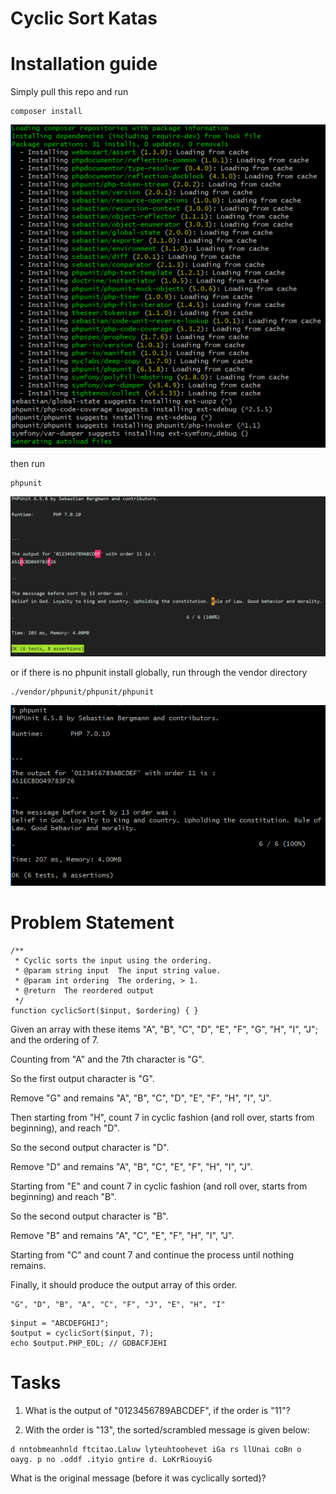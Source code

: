 # Cyclic Sort Katas

# Installation guide

Simply pull this repo and run

```
composer install
```

![composer_install](https://github.com/myself379/php-task-3-cyclic-sort/blob/master/images/composer_install.png)

then run

```
phpunit
```

![phpunit](https://github.com/myself379/php-task-3-cyclic-sort/blob/master/images/phpunit.png)

or if there is no phpunit install globally, run through the vendor directory

```
./vendor/phpunit/phpunit/phpunit
```

![vendor_phpunit](https://github.com/myself379/php-task-3-cyclic-sort/blob/master/images/vendor_phpunit.png)

# Problem Statement

```
/**
 * Cyclic sorts the input using the ordering.
 * @param string input  The input string value.
 * @param int ordering  The ordering, > 1.
 * @return  The reordered output
 */
function cyclicSort($input, $ordering) { }
```

Given an array with these items "A", "B", "C", "D", "E", "F", "G", "H", "I", "J"; and the ordering of 7.

Counting from "A" and the 7th character is "G".

So the first output character is "G".

Remove "G" and remains "A", "B", "C", "D", "E", "F", "H", "I", "J".

Then starting from "H", count 7 in cyclic fashion (and roll over, starts from beginning), and reach "D".

So the second output character is "D".

Remove "D" and remains "A", "B", "C", "E", "F", "H", "I", "J".

Starting from "E" and count 7 in cyclic fashion (and roll over, starts from beginning) and reach "B".

So the second output character is "B".

Remove "B" and remains "A", "C", "E", "F", "H", "I", "J".

Starting from "C" and count 7 and continue the process until nothing remains.

Finally, it should produce the output array of this order.

```
"G", "D", "B", "A", "C", "F", "J", "E", "H", "I"
```

```
$input = "ABCDEFGHIJ";
$output = cyclicSort($input, 7);
echo $output.PHP_EOL; // GDBACFJEHI
```

# Tasks

1. What is the output of "0123456789ABCDEF", if the order is "11"?

2. With the order is "13", the sorted/scrambled message is given below:

```
d nntobmeanhnld ftcitao.Laluw lyteuhtoohevet iGa rs llUnai coBn o  oayg. p no .oddf .ityio gntire d. LoKrRiouyiG
```

What is the original message (before it was cyclically sorted)?
